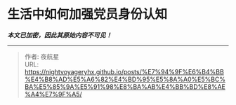# 生活中如何加强党员身份认知

_**本文已加密，因此其原始内容不可见！**_

---

> 作者: 夜航星  
> URL: https://nightvoyageryhx.github.io/posts/%E7%94%9F%E6%B4%BB%E4%B8%AD%E5%A6%82%E4%BD%95%E5%8A%A0%E5%BC%BA%E5%85%9A%E5%91%98%E8%BA%AB%E4%BB%BD%E8%AE%A4%E7%9F%A5/  

